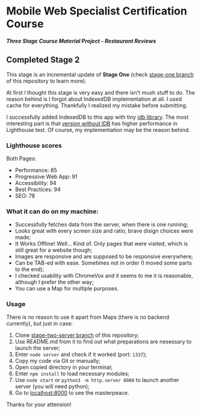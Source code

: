# Mobile Web Specialist Certification Course

#### _Three Stage Course Material Project - Restaurant Reviews_

## Completed Stage 2

This stage is an incremental update of **Stage One** (check [stage-one branch](https://github.com/fabritsius/restaurant-reviews-app/tree/stage-one) of this repository to learn more).

At first I thought this stage is very easy and there isn't mush stuff to do. The reason behind is I forgot about IndexedDB implementation at all. I used cache for everything. Thankfully I realized my mistake before submitting.

I successfully added IndexedDB to this app with tiny [idb library](https://github.com/jakearchibald/idb). The most interesting part is that [version without IDB](https://github.com/fabritsius/restaurant-reviews-app/tree/stage-two-no-idb) has higher performance in Lighthouse test. Of course, my implementation may be the reason behind.

### Lighthouse scores 

Both Pages:
- Performance: 85
- Progressive Web App: 91
- Accessibility: 94
- Best Practices: 94
- SEO: 78

### What it can do on my machine:

- Successfully fetches data from the server, when there is one running;
- Looks great with every screen size and ratio, brave disign choices were made;
- It Works Offline! Well... Kind of. Only pages that were visited, which is still great for a website though;
- Images are responsive and are supposed to be responsive everywhere;
- Can be TAB-ed with ease. Sometimes not in order (I moved some parts to the end);
- I checked usability with ChromeVox and it seems to me it is reasonable, although I prefer the other way;
- You can use a Map for multiple purposes.

### Usage

There is no reason to use it apart from Maps (there is no backend currently), but just in case:

1. Clone [stage-two-server branch](https://github.com/fabritsius/restaurant-reviews-app/tree/stage-two-server) of this repository;
2. Use README.md from it to find out what preparations are nesessary to launch the server;
3. Enter `node server` and check if it worked (port: `1337`);
4. Copy my code via Git or manually;
5. Open copied directory in your terminal;
6. Enter `npm install` to load necessary modules;
6. Use `node start` or `python3 -m http.server 8000` to launch another server (you will need python);
7. Go to [localhost:8000](http://localhost:8000) to see the masterpeace.

Thanks for your attension!